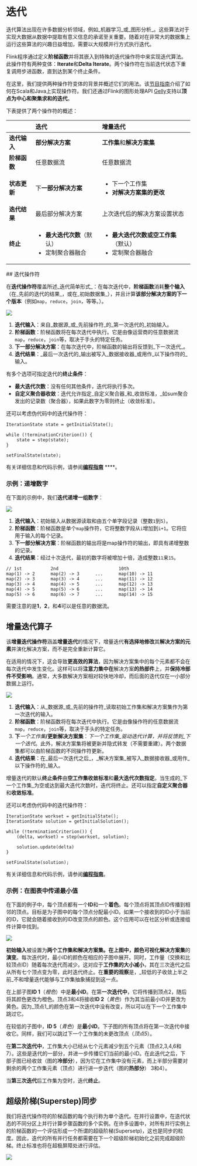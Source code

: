 # 迭代

迭代算法出现在许多数据分析领域，例如_机器学习_或_图形分析_。这些算法对于实现大数据从数据中提取有意义信息的承诺至关重要。随着对在非常大的数据集上运行这些算法的兴趣日益增加，需要以大规模并行方式执行迭代。

Flink程序通过定义**阶梯函数**并将其嵌入到特殊的迭代操作符中来实现迭代算法。此操作符有两种变体：**Iterate**和**Delta Iterate**。两个操作符在当前迭代状态下重复调用步进函数，直到达到某个终止条件。

在这里，我们提供两种操作符变体的背景并概述它们的用法。该[节目指南](https://ci.apache.org/projects/flink/flink-docs-release-1.7/dev/batch/index.html)介绍了如何在Scala和Java上实现操作符。我们还通过Flink的图形处理API [Gelly](https://ci.apache.org/projects/flink/flink-docs-release-1.7/dev/libs/gelly/index.html)支持以**顶点为中心和聚集求和的迭代**。

下表提供了两个操作符的概述：

<table>
  <thead>
    <tr>
      <th style="text-align:left"></th>
      <th style="text-align:left">&#x8FED;&#x4EE3;</th>
      <th style="text-align:left">&#x589E;&#x91CF;&#x8FED;&#x4EE3;</th>
    </tr>
  </thead>
  <tbody>
    <tr>
      <td style="text-align:left"><b>&#x8FED;&#x4EE3;&#x8F93;&#x5165;</b>
      </td>
      <td style="text-align:left"><b>&#x90E8;&#x5206;&#x89E3;&#x51B3;&#x65B9;&#x6848;</b>
      </td>
      <td style="text-align:left"><b>&#x5DE5;&#x4F5C;&#x96C6;</b>&#x548C;<b>&#x89E3;&#x51B3;&#x65B9;&#x6848;&#x96C6;</b>
      </td>
    </tr>
    <tr>
      <td style="text-align:left"><b>&#x9636;&#x68AF;&#x51FD;&#x6570;</b>
      </td>
      <td style="text-align:left">&#x4EFB;&#x610F;&#x6570;&#x636E;&#x6D41;</td>
      <td style="text-align:left">&#x4EFB;&#x610F;&#x6570;&#x636E;&#x6D41;</td>
    </tr>
    <tr>
      <td style="text-align:left"><b>&#x72B6;&#x6001;&#x66F4;&#x65B0;</b>
      </td>
      <td style="text-align:left">&#x4E0B;<b>&#x4E00;&#x90E8;&#x5206;&#x89E3;&#x51B3;&#x65B9;&#x6848;</b>
      </td>
      <td style="text-align:left">
        <p></p>
        <ul>
          <li>&#x4E0B;&#x4E00;&#x4E2A;&#x5DE5;&#x4F5C;&#x96C6;</li>
          <li><b>&#x5BF9;&#x89E3;&#x51B3;&#x65B9;&#x6848;&#x96C6;&#x7684;&#x66F4;&#x6539;</b>
          </li>
        </ul>
      </td>
    </tr>
    <tr>
      <td style="text-align:left"><b>&#x8FED;&#x4EE3;&#x7ED3;&#x679C;</b>
      </td>
      <td style="text-align:left">&#x6700;&#x540E;&#x90E8;&#x5206;&#x89E3;&#x51B3;&#x65B9;&#x6848;</td>
      <td
      style="text-align:left">&#x4E0A;&#x6B21;&#x8FED;&#x4EE3;&#x540E;&#x7684;&#x89E3;&#x51B3;&#x65B9;&#x6848;&#x8BBE;&#x7F6E;&#x72B6;&#x6001;</td>
    </tr>
    <tr>
      <td style="text-align:left"><b>&#x7EC8;&#x6B62;</b>
      </td>
      <td style="text-align:left">
        <p></p>
        <ul>
          <li><b>&#x6700;&#x5927;&#x8FED;&#x4EE3;&#x6B21;&#x6570;</b>&#xFF08;&#x9ED8;&#x8BA4;&#xFF09;</li>
          <li>&#x5B9A;&#x5236;&#x805A;&#x5408;&#x5668;&#x878D;&#x5408;</li>
        </ul>
      </td>
      <td style="text-align:left">
        <p></p>
        <ul>
          <li><b>&#x6700;&#x5927;&#x8FED;&#x4EE3;&#x6B21;&#x6570;&#x6216;&#x7A7A;&#x5DE5;&#x4F5C;&#x96C6;</b>&#xFF08;&#x9ED8;&#x8BA4;&#xFF09;</li>
          <li>&#x5B9A;&#x5236;&#x805A;&#x5408;&#x5668;&#x878D;&#x5408;</li>
        </ul>
      </td>
    </tr>
  </tbody>
</table>## 迭代操作符

在**迭代操作符**覆盖所述_迭代简单形式_：在每次迭代中，**阶梯函数**消耗**整个输入**（在_先前的迭代的结果_，或在_初始数据集_），并且计算**该部分解决方案的下一个版本**（例如`map`，`reduce`，`join`，等等。）。

![](../../.gitbook/assets/image%20%2841%29.png)

1. **迭代输入**：来自_数据源_或_先前操作符_的_第一次迭代的_初始输入。
2. **阶梯函数**：阶梯函数将在每次迭代中执行。它是由像运营商的任意数据流`map`，`reduce`，`join`等，取决于手头的特定任务。
3. **下一部分解决方案**：在每次迭代中，阶梯函数的输出将反馈到_下一次迭代_。
4. **迭代结果**：_最后一次迭代的_输出被写入_数据接收器_或用作_以下操作符的_输入。

有多个选项可指定迭代的**终止条件**：

* **最大迭代次数**：没有任何其他条件，迭代将执行多次。
* **自定义聚合器收敛**：迭代允许指定_自定义聚合器_和_收敛标准，_如sum聚合发出的记录数（聚合器），如果此数字为零则终止（收敛标准）。

还可以考虑伪代码中的迭代操作符：

```text
IterationState state = getInitialState();

while (!terminationCriterion()) {
	state = step(state);
}

setFinalState(state);
```

有关详细信息和代码示例，请参阅[**编程指南**](https://ci.apache.org/projects/flink/flink-docs-release-1.7/dev/batch/index.html) ****。

### 示例：递增数字

在下面的示例中，我们**迭代递增一组数字**：

![](../../.gitbook/assets/image%20%2832%29.png)

1. **迭代输入**：初始输入从数据源读取和由五个单字段记录（整数`1`到`5`）。
2. **阶梯函数**：阶梯函数是单个`map`操作符，它将整数字段从`i`增加到`i+1`。它将应用于输入的每个记录。
3. **下一部分解决方案**：阶梯函数的输出将是map操作符的输出，即具有递增整数的记录。
4. **迭代结果**：经过十次迭代，最初的数字将被增加十倍，造成整数`11`来`15`。

```text
// 1st           2nd                       10th
map(1) -> 2      map(2) -> 3      ...      map(10) -> 11
map(2) -> 3      map(3) -> 4      ...      map(11) -> 12
map(3) -> 4      map(4) -> 5      ...      map(12) -> 13
map(4) -> 5      map(5) -> 6      ...      map(13) -> 14
map(5) -> 6      map(6) -> 7      ...      map(14) -> 15
```

需要注意的是**1**，**2**，和**4**可以是任意的数据流。

## 增量迭代算子

该**增量迭代操作符**涵盖**增量迭代**的情况下，增量迭代**有选择地修改**其**解决方案的元素**并演化解决方案，而不是完全重新计算它。

在适用的情况下，这会导致**更高效的算法**，因为解决方案集中的每个元素都不会在每次迭代中发生变化。这样可以将**注意力集中在**解决方案**的热部件**上，并**保持冷部件不受影响**。通常，大多数解决方案相对较快地冷却，而后面的迭代仅在一小部分数据上运行。  


![](../../.gitbook/assets/image%20%2816%29.png)

1. **迭代输入**：从_数据源_或_先前的操作符_读取初始工作集和解决方案集作为第一次迭代的输入。
2. **阶梯函数**：阶梯函数将在每次迭代中执行。它是由像操作符的任意数据流`map`，`reduce`，`join`等，取决于手头的特定任务。
3. **下**_一个工作集_**/更新解决方案集**：_下一个工作集_驱动迭代计算，并将反馈到_下一个迭代_。此外，解决方案集将被更新并隐式转发（不需要重建）。两个数据集都可以由阶梯函数的不同操作符更新。
4. **迭代结果**：在_最后一次迭代之后_，_解决方案集_被写入_数据接收器_或用作_以下操作符的_输入。

增量迭代的默认**终止条件**由**空工作集收敛标准**和**最大迭代次数指定**。当生成的_下一个工作集_为空或达到最大迭代次数时，迭代将终止。还可以指定**自定义聚合器**和**收敛标准**。

还可以考虑伪代码中的迭代操作符：

```text
IterationState workset = getInitialState();
IterationState solution = getInitialSolution();

while (!terminationCriterion()) {
	(delta, workset) = step(workset, solution);

	solution.update(delta)
}

setFinalState(solution);
```

有关详细信息和代码示例，请参阅[**编程指南**](https://ci.apache.org/projects/flink/flink-docs-release-1.7/dev/batch/index.html)。

### 示例：在图表中传递最小值

在下面的例子中，每个顶点都有一个**ID**和一个**着色**。每个顶点将其顶点ID传播到相邻的顶点。目标是为子图中的每个顶点分配最小ID。如果一个接收到的ID小于当前的ID，它就会随着接收到的ID改变顶点的颜色。这个应用可以在社区分析或连接组件计算中找到。

![](../../.gitbook/assets/image%20%2831%29.png)

**初始输入**被设置为**两个工作集和解决方案集。**在上图中，颜色可视化**解决方案集**的**演变**。每次迭代时，最小ID的颜色在相应的子图中展开。同时，工作量（交换和比较顶点ID）随着每次迭代而减少。这对应于**工作集的大小减小**，其在三次迭代之后从所有七个顶点变为零，此时迭代终止。在**重要的观察**是，_较低的子收敛上半之前_不和增量迭代能够与工作集抽象捕捉到这一点。

在上部子图**ID 1**（_橙色_）中是**最小ID**。在第**一次迭代中**，它将传播到顶点2，随后将其颜色更改为橙​​色。顶点3和4将接收**ID 2**（_黄色_）作为其当前最小ID并更改为黄色。因为_顶点1_的颜色在第一次迭代中没有改变，所以可以在下一个工作集中跳过它。

在较低的子图中，**ID 5**（_青色_）是**最小ID**。下子图的所有顶点将在第一次迭代中接收它。同样，我们可以跳过下一个工作集的未更改顶点（_顶点5_）。

在**第二次迭代中**，工作集大小已经从七个元素减少到五个元素（顶点2,3,4,6和7）。这些是迭代的一部分，并进一步传播它们当前的最小ID。在此迭代之后，下部子图已经收敛（图的**冷部分**），因为它在工作集中没有元素，而上半部分需要对剩余的两个工作集元素（顶点）进行进一步迭代（图的**热部分**） 3和4）。

当**第三次迭代**后工作集为空时，迭代**终止**。

## 超级阶梯\(Superstep\)同步

我们将迭代操作符的阶梯函数的每个执行称为单个迭代。在并行设置中，在迭代状态的不同分区上并行计算步骤函数的多个实例。在许多设置中，对所有并行实例上的阶梯函数的一个评估形成一个所谓的超级阶梯\(Supersetp\)，这也是同步的粒度。因此，迭代的所有并行任务都需要在下一个超级阶梯初始化之前完成超级阶梯。终止标准也将在超极屏障处进行评估。

![](../../.gitbook/assets/image%20%282%29.png)

